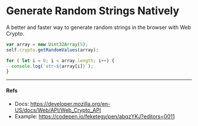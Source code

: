 # Generate Random Strings Natively

A better and faster way to generate random strings in the browser with Web Crypto.

```javascript
var array = new Uint32Array(5);
self.crypto.getRandomValues(array);

for ( let i = 0; i < array.length; i++) {
  console.log(`str-${array[i]}`);
}
```

---

#### Refs

- Docs: https://developer.mozilla.org/en-US/docs/Web/API/Web_Crypto_API
- Example: https://codepen.io/feketegy/pen/abqzYKJ?editors=0011
